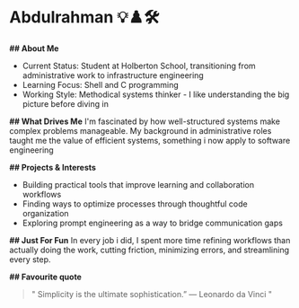 # Abdulrahman 💡♟️🛠️

**## About Me**
- Current Status: Student at Holberton School, transitioning from administrative work to infrastructure engineering
- Learning Focus: Shell and C programming
- Working Style: Methodical systems thinker - I like understanding the big picture before diving in

**## What Drives Me**
I'm fascinated by how well-structured systems make complex problems manageable. My background in administrative roles taught me the value of efficient systems, something i now apply to software engineering

**## Projects & Interests**
- Building practical tools that improve learning and collaboration workflows
- Finding ways to optimize processes through thoughtful code organization
- Exploring prompt engineering as a way to bridge communication gaps

**## Just For Fun**
In every job i did, I spent more time refining workflows than actually doing the work, cutting friction, minimizing errors, and streamlining every step.

**## Favourite quote**
> " Simplicity is the ultimate sophistication.” — Leonardo da Vinci "
